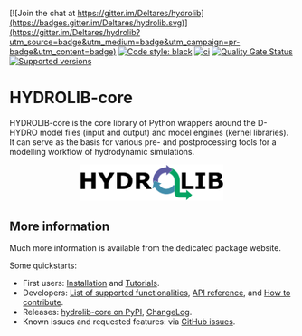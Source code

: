 [![Join the chat at https://gitter.im/Deltares/hydrolib](https://badges.gitter.im/Deltares/hydrolib.svg)](https://gitter.im/Deltares/hydrolib?utm_source=badge&utm_medium=badge&utm_campaign=pr-badge&utm_content=badge)
[![Code style: black](https://img.shields.io/badge/code%20style-black-000000.svg)](https://github.com/psf/black)
[![ci](https://github.com/Deltares/HYDROLIB-core/actions/workflows/ci.yml/badge.svg)](https://github.com/Deltares/HYDROLIB-core/actions/workflows/ci.yml)
[![Quality Gate Status](https://sonarcloud.io/api/project_badges/measure?project=Deltares_HYDROLIB-core&metric=alert_status)](https://sonarcloud.io/dashboard?id=Deltares_HYDROLIB-core)
[![Supported versions](https://img.shields.io/pypi/pyversions/hydrolib-core.svg)](https://pypi.org/project/hydrolib-core)

# HYDROLIB-core
HYDROLIB-core is the core library of Python wrappers around the D-HYDRO model files (input and output) and model engines (kernel libraries).
It can serve as the basis for various pre- and postprocessing tools for a modelling workflow of hydrodynamic simulations.

<div align="center">
<img src="docs/images/HYDROLIB_logo_paths.svg" width="50%">
</div>

## More information
Much more information is available from the dedicated package website.

Some quickstarts:
* First users: [Installation](https://deltares.github.io/HYDROLIB-core/latest/guides/setup/) and [Tutorials](https://deltares.github.io/HYDROLIB-core/latest/tutorials/tutorials).
* Developers: [List of supported functionalities](https://deltares.github.io/HYDROLIB-core/latest/topics/dhydro_support/),
  [API reference](https://deltares.github.io/HYDROLIB-core/latest/reference/api/), and
  [How to contribute](https://deltares.github.io/HYDROLIB-core/latest/guides/contributing/).
* Releases: [hydrolib-core on PyPI](https://pypi.org/project/hydrolib-core/), [ChangeLog](https://deltares.github.io/HYDROLIB-core/latest/changelog/).
* Known issues and requested features: via [GitHub issues](https://github.com/Deltares/HYDROLIB-core/issues).
